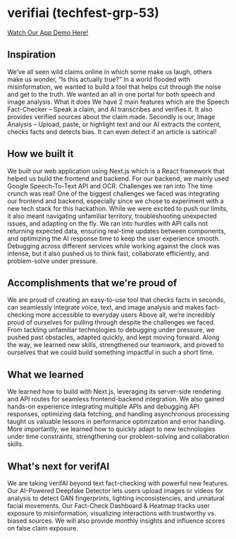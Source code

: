 # verifiai (techfest-grp-53)

[Watch Our App Demo Here!]([https://www.youtube.com/watch?v=YOUR_VIDEO_ID](https://www.youtube.com/watch?v=t1TZVptV5cI&t=2s))


## Inspiration
We’ve all seen wild claims online in which some make us laugh, others make us wonder, “Is this actually true?” In a world flooded with misinformation, we wanted to build a tool that helps cut through the noise and get to the truth. We wanted an all in one portal for both speech and image analysis.
What it does
We have 2 main features which are the Speech Fact-Checker – Speak a claim, and AI transcribes and verifies it. It also provides verified sources about the claim made. Secondly is our, Image Analysis – Upload, paste, or highlight text and our AI extracts the content, checks facts and detects bias. It can even detect if an article is satirical!

## How we built it
We built our web application using Next.js which is a React framework that helped us build the frontend and backend. For our backend, we mainly used Google Speech-To-Text API and OCR.
Challenges we ran into
The time crunch was real! One of the biggest challenges we faced was integrating our frontend and backend, especially since we chose to experiment with a new tech stack for this hackathon. While we were excited to push our limits, it also meant navigating unfamiliar territory, troubleshooting unexpected issues, and adapting on the fly. We ran into hurdles with API calls not returning expected data, ensuring real-time updates between components, and optimizing the AI response time to keep the user experience smooth. Debugging across different services while working against the clock was intense, but it also pushed us to think fast, collaborate efficiently, and problem-solve under pressure.

## Accomplishments that we're proud of
We are proud of creating an easy-to-use tool that checks facts in seconds, can seamlessly integrate voice, text, and image analysis and makes fact-checking more accessible to everyday users
Above all, we’re incredibly proud of ourselves for pulling through despite the challenges we faced. From tackling unfamiliar technologies to debugging under pressure, we pushed past obstacles, adapted quickly, and kept moving forward. Along the way, we learned new skills, strengthened our teamwork, and proved to ourselves that we could build something impactful in such a short time.

## What we learned
We learned how to build with Next.js, leveraging its server-side rendering and API routes for seamless frontend-backend integration. We also gained hands-on experience integrating multiple APIs and debugging API responses, optimizing data fetching, and handling asynchronous processing taught us valuable lessons in performance optimization and error handling. More importantly, we learned how to quickly adapt to new technologies under time constraints, strengthening our problem-solving and collaboration skills.

## What's next for verifAI
We are taking verifAI beyond text fact-checking with powerful new features. Our AI-Powered Deepfake Detector lets users upload images or videos for analysis to detect GAN fingerprints, lighting inconsistencies, and unnatural facial movements. Our Fact-Check Dashboard & Heatmap tracks user exposure to misinformation, visualizing interactions with trustworthy vs. biased sources. We will also provide monthly insights and influence scores on false claim exposure.
